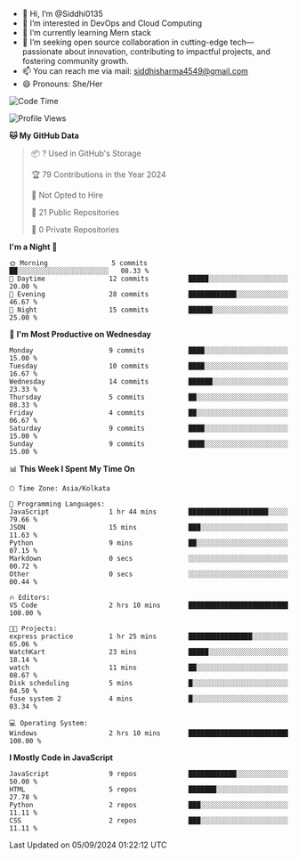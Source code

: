 - 👋 Hi, I’m @Siddhi0135
- 👀 I’m interested in DevOps and Cloud Computing
- 🌱 I’m currently learning Mern stack
- 💞️ I’m seeking open source collaboration in cutting-edge
     tech—passionate about innovation, contributing to impactful projects,
     and fostering community growth.
- 📫 You can reach me via mail: siddhisharma4549@gmail.com
- 😄 Pronouns: She/Her


<!--START_SECTION:waka-->
![Code Time](http://img.shields.io/badge/Code%20Time-11%20hrs%204%20mins-blue)

![Profile Views](http://img.shields.io/badge/Profile%20Views-0-blue)

**🐱 My GitHub Data** 

> 📦 ? Used in GitHub's Storage 
 > 
> 🏆 79 Contributions in the Year 2024
 > 
> 🚫 Not Opted to Hire
 > 
> 📜 21 Public Repositories 
 > 
> 🔑 0 Private Repositories 
 > 
**I'm a Night 🦉** 

```text
🌞 Morning                5 commits           ██░░░░░░░░░░░░░░░░░░░░░░░   08.33 % 
🌆 Daytime                12 commits          █████░░░░░░░░░░░░░░░░░░░░   20.00 % 
🌃 Evening                28 commits          ████████████░░░░░░░░░░░░░   46.67 % 
🌙 Night                  15 commits          ██████░░░░░░░░░░░░░░░░░░░   25.00 % 
```
📅 **I'm Most Productive on Wednesday** 

```text
Monday                   9 commits           ████░░░░░░░░░░░░░░░░░░░░░   15.00 % 
Tuesday                  10 commits          ████░░░░░░░░░░░░░░░░░░░░░   16.67 % 
Wednesday                14 commits          ██████░░░░░░░░░░░░░░░░░░░   23.33 % 
Thursday                 5 commits           ██░░░░░░░░░░░░░░░░░░░░░░░   08.33 % 
Friday                   4 commits           ██░░░░░░░░░░░░░░░░░░░░░░░   06.67 % 
Saturday                 9 commits           ████░░░░░░░░░░░░░░░░░░░░░   15.00 % 
Sunday                   9 commits           ████░░░░░░░░░░░░░░░░░░░░░   15.00 % 
```


📊 **This Week I Spent My Time On** 

```text
🕑︎ Time Zone: Asia/Kolkata

💬 Programming Languages: 
JavaScript               1 hr 44 mins        ████████████████████░░░░░   79.66 % 
JSON                     15 mins             ███░░░░░░░░░░░░░░░░░░░░░░   11.63 % 
Python                   9 mins              ██░░░░░░░░░░░░░░░░░░░░░░░   07.15 % 
Markdown                 0 secs              ░░░░░░░░░░░░░░░░░░░░░░░░░   00.72 % 
Other                    0 secs              ░░░░░░░░░░░░░░░░░░░░░░░░░   00.44 % 

🔥 Editors: 
VS Code                  2 hrs 10 mins       █████████████████████████   100.00 % 

🐱‍💻 Projects: 
express practice         1 hr 25 mins        ████████████████░░░░░░░░░   65.06 % 
WatchKart                23 mins             █████░░░░░░░░░░░░░░░░░░░░   18.14 % 
watch                    11 mins             ██░░░░░░░░░░░░░░░░░░░░░░░   08.67 % 
Disk scheduling          5 mins              █░░░░░░░░░░░░░░░░░░░░░░░░   04.50 % 
fuse system 2            4 mins              █░░░░░░░░░░░░░░░░░░░░░░░░   03.34 % 

💻 Operating System: 
Windows                  2 hrs 10 mins       █████████████████████████   100.00 % 
```

**I Mostly Code in JavaScript** 

```text
JavaScript               9 repos             ████████████░░░░░░░░░░░░░   50.00 % 
HTML                     5 repos             ███████░░░░░░░░░░░░░░░░░░   27.78 % 
Python                   2 repos             ███░░░░░░░░░░░░░░░░░░░░░░   11.11 % 
CSS                      2 repos             ███░░░░░░░░░░░░░░░░░░░░░░   11.11 % 
```




 Last Updated on 05/09/2024 01:22:12 UTC
<!--END_SECTION:waka-->

<!---
Siddhi0135/Siddhi0135 is a ✨ special ✨ repository because its `README.md` (this file) appears on your GitHub profile.
You can click the Preview link to take a look at your changes.
--->
